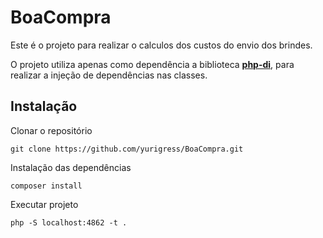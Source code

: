 # BoaCompra

Este é o projeto para realizar o calculos dos custos do envio dos brindes.

O projeto utiliza apenas como dependência a biblioteca **[php-di](https://php-di.org/)**, para realizar a injeção de dependências nas classes.

## Instalação

Clonar o repositório
```git 
git clone https://github.com/yurigress/BoaCompra.git 
```

Instalação das dependências
```
composer install
```

Executar projeto
```shell script
php -S localhost:4862 -t .
```